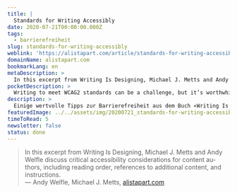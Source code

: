 ```yaml
---
title: |
  Standards for Writing Accessibly
date: 2020-07-21T00:00:00.000Z
tags:
  - barrierefreiheit
slug: standards-for-writing-accessibly
weblink: 'https://alistapart.com/article/standards-for-writing-accessibly/'
domainName: alistapart.com
bookmarkLang: en
metaDescription: >
  In this excerpt from Writing Is Designing, Michael J. Metts and Andy Welfle discuss critical accessibility considerations for content authors, including reading order, references to additional content, and instructions.
pocketDescription: >
  Writing to meet WCAG2 standards can be a challenge, but it’s worthwhile. Albert Einstein, the archetypical genius and physicist, once said, “Any fool can make things bigger, more complex, and more violent. It takes a touch of genius—and a lot of courage—to move in the opposite direction.
description: >
  Einige wertvolle Tipps zur Barrierefreiheit aus dem Buch «Writing Is Designing» sind in diesem Blogartikel zu finden.
featuredImage: ../../assets/img/20200721_standards-for-writing-accessibly.png
timeToRead: 5
newsletter: false
status: done
---
```

<blockquote lang="en">In this excerpt from Writing Is Designing, Michael J. Metts and Andy Welfle discuss critical accessibility considerations for content authors, including reading order, references to additional content, and instructions.
<footer>— Andy Welfle, Michael J. Metts, <a href="https://alistapart.com/article/standards-for-writing-accessibly/">alistapart.com</a></footer></blockquote>
